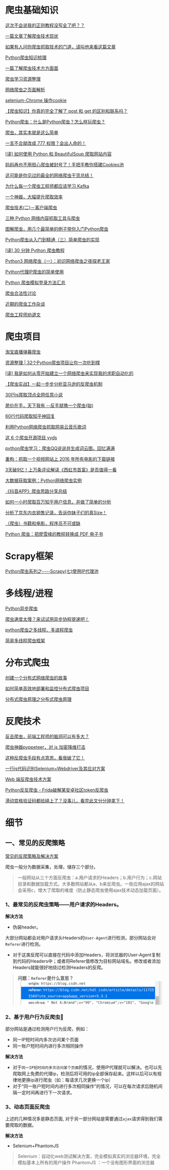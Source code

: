 # 爬虫基础知识

[这次不会说我的正则教程没写全了吧？？](https://juejin.cn/post/6844903680349585422)

[一篇文章了解爬虫技术现状](https://juejin.cn/post/6844903469988462599)

[如果有人问你爬虫抓取技术的门道，请叫他来看这篇文章](https://juejin.cn/post/6844903518390714381)

[Python爬虫知识梳理](https://juejin.cn/post/6844903497037529096)

[一篇了解爬虫技术方方面面](https://juejin.cn/post/6844903469367705607)

[爬虫学习资源整理](https://juejin.cn/post/6844903466163240968)

[网络爬虫之页面解析](https://juejin.cn/post/6897131531177820168)

[selenium-Chrome 操作cookie](https://juejin.cn/post/6844903586741092360)

[【爬虫知识】你真的完全了解了 post 和 get 的区别和联系吗？](https://blog.csdn.net/kdl_csdn/article/details/114626154?utm_source=app&app_version=5.3.1)

[Python爬虫：什么是Python爬虫？怎么样玩爬虫？](https://juejin.cn/post/6899724019239485447)

[爬虫，其实本就是这么简单](https://juejin.cn/post/6844903918816903182)

[一言不合就改成 777 权限？会出人命的！](https://juejin.cn/post/6844903694509539336)

[[译] 如何使用 Python 和 BeautifulSoup 爬取网站内容](https://juejin.cn/post/6844903657666773006)

[妈妈再也不用担心爬虫被封号了！手把手教你搭建Cookies池](https://juejin.cn/post/6844903589421252622)

[这可能是你见过的最全的网络爬虫干货总结！](https://juejin.cn/post/6844903697047257101)

[为什么每一个爬虫工程师都应该学习 Kafka](https://juejin.cn/post/6844904020339851271)

[一个神器，大幅提升爬取效率](https://juejin.cn/post/7070076323477061646)

[爬虫技术(二)－客户端爬虫](https://juejin.cn/post/6844903469866811400)

[三种 Python 网络内容抓取工具与爬虫](https://juejin.cn/post/6844903509154873357)

[图解爬虫，用几个最简单的例子带你入门Python爬虫](https://juejin.cn/post/6963876825592233991)

[Python爬虫从入门到精通（三）简单爬虫的实现](https://juejin.cn/post/7031313180953411598)

[[译] 30 分钟 Python 爬虫教程](https://juejin.cn/post/6844903606198485005)

[Python3 网络爬虫（一）：初识网络爬虫之夜探老王家](https://juejin.cn/post/6844904149247590407)

[Python代理IP爬虫的简单使用](https://juejin.cn/post/6844903718865879047)

[Python 爬虫模拟登录方法汇总](https://juejin.cn/post/6844903701128167431)

[爬虫合法性讨论](https://juejin.cn/post/6844904191228379150)

[近期的爬虫工作杂谈](https://juejin.cn/post/6844903570047762445)

[爬虫工程师劝退文](https://juejin.cn/post/6844903584539082766)






# 爬虫项目

[淘宝直播弹幕爬虫](https://juejin.cn/post/6844903520429146125)

[资源整理 | 32个Python爬虫项目让你一次吃到撑](https://juejin.cn/post/6844903493715640327)

[[译] 我是如何从零开始建立一个网络爬虫来实现我的求职自动化的](https://juejin.cn/post/6844903632874242061)

[【爬虫实战】一起一步步分析亚马逊的反爬虫机制](https://juejin.cn/post/6974300157126901790)

[30行js爬取顶点全网任意小说](https://juejin.cn/post/6844903472131735560)

[房价在手，天下我有 --反手就撸一个爬虫(始)](https://juejin.cn/post/6844903648460275726)

[60行代码爬取知乎神回复](https://juejin.cn/post/6844903714445082638)

[利用Python网络爬虫抓取网易云音乐歌词](https://juejin.cn/post/6844903602322931726)

[这 6 个爬虫开源项目 yyds](https://juejin.cn/post/7028533507164995598)

[python爬虫学习：爬虫QQ说说并生成词云图，回忆满满](https://juejin.cn/post/6844903605242183687)

[重构：抓取一个视频网站上 2016 年所有电影的下载链接](https://juejin.cn/post/6844903462421921805)

[3天破9亿！上万条评论解读《西虹市首富》是否值得一看](https://juejin.cn/post/6844903649047478280)

[大数据获取案例：Python网络爬虫实例](https://juejin.cn/post/6861124900988387335)

[《抖音APP》爬虫思路分享总结](https://juejin.cn/post/6844903625219817479)

[如何一小时爬取百万知乎用户信息，并做了简单的分析](https://juejin.cn/post/6844903472463085576)

[分析了京东内衣销售记录，告诉你妹子们的真Size！](https://juejin.cn/post/6844903897425772552)

[（爬虫）书籍和电影，程序员不可或缺](https://juejin.cn/post/6844903620832411655)

[Python 爬虫：把廖雪峰的教程转换成 PDF 电子书](https://juejin.cn/post/6844903463063650311#comment)

# Scrapy框架
[Python爬虫系列之----Scrapy(七)使用IP代理池](https://juejin.cn/post/6844903620383604750)







# 多线程/进程
[Python异步爬虫](https://juejin.cn/post/6898627613657743368)

[爬虫速度太慢？来试试用异步协程提速吧！](https://juejin.cn/post/6844903635407618062)

[python爬虫之多线程、多进程爬虫](https://juejin.cn/post/6977256183069409293)

[简易多线程爬虫框架](https://juejin.cn/post/6844903615828590599)

# 分布式爬虫
[创建一个分布式网络爬虫的故事](https://juejin.cn/post/6844903502909538317)

[如何简单高效地部署和监控分布式爬虫项目](https://juejin.cn/post/6844903713622982664)

[分布式爬虫原理之分布式爬虫原理](https://juejin.cn/post/6844903610086621191)



# 反爬技术
[反击爬虫，前端工程师的脑洞可以有多大？](https://juejin.cn/post/6844903503026995214)

[爬虫神器pyppeteer，对 js 加密降维打击](https://juejin.cn/post/6844903842484584462)

[这种反爬虫手段有点意思，看我破了它！](https://juejin.cn/post/6844903994125451277)

[一行js代码识别Selenium+Webdriver及其应对方案](https://juejin.cn/post/6844903775602212877)

[Web 端反爬虫技术方案](https://juejin.cn/post/6844903654810468359)

[Python反反爬虫 - Frida破解某安卓社区token反爬虫](https://juejin.cn/post/6844903865775554568)

[滑动宫格验证码都给碰上了？没事儿，看完此文分分钟拿下！](https://juejin.cn/post/6844903590436274190)


























# 细节
## 一、常见的反爬策略
[常见的反爬策略及解决方案](https://blog.csdn.net/kdl_csdn/article/details/117255569?utm_source=app&app_version=5.3.1)

爬虫一般分为数据采集，处理，储存三个部分。

>一般网站从三个方面反爬虫：a.用户请求的Headers；b.用户行为；c.网站目录和数据加载方式。大多数网站都从a、b来反爬虫。一些应用ajax的网站会采用c，增大了爬取的难度（防止静态爬虫使用ajax技术动态加载页面）。
### 1、最常见的反爬虫策略——用户请求的Headers。
**解决方法**
- 伪装header。

大部分网站都会对用户请求头Headers的`User-Agent`进行检测，部分网站会对`Referer`进行检测。

- 对于这类反爬可以直接在代码中添加Headers，将浏览器的User-Agent复制到代码的Headers中；或者将Referer值修改为目标网站域名。修改或者添加Headers就能很好地绕过检测Headers的反爬。

> **问题：`Referer`是什么意思？**
![图 1](../../images/6c50cc4f41ccdac8ebe5d5ed37cce7dac97284d7656c73ad875692f7dc0b6712.png)  


### 2、基于用户行为反爬虫🐛
部分网站是通过检测用户行为反爬，例如：
- 同一IP短时间内多次访问某个页面
- 同一账户短时间内进行多次相同操作


**解决方法**
- 对于`同一IP短时间内多次访问某个页面`的情况，使用IP代理就可以解决。也可以先爬取网上免费的代理ip，检测后将可用的ip全部保存起来。这样以后可以有规律地更换ip进行爬虫（如：每请求几次更换一个ip）
- 对于“同一账户短时间内进行多次相同操作”的情况，可以在每次请求后随机间隔一定时间再进行下一次请求。

### 3、动态页面反爬虫
上述的几种情况多是静态页面, 对于另一部分网站是需要通过`ajax`请求得到我们需要爬取的数据。

**解决方法**
- Selenium+PhantomJS
>Selenium：自动化web测试解决方案，完全模拟真实的浏览器环境，完全模拟基本上所有的用户操作
>PhantomJS ：一个没有图形界面的浏览器